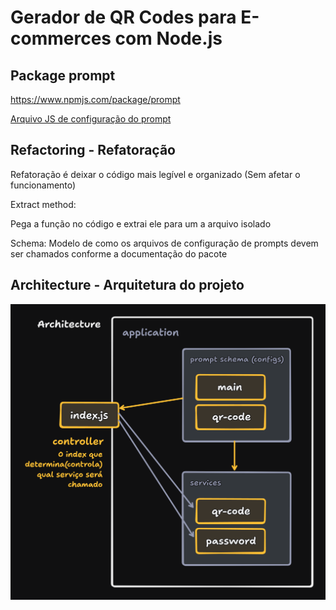 # Gerador de QR Codes para E-commerces com Node.js

## Package prompt

https://www.npmjs.com/package/prompt

[Arquivo JS de configuração do prompt](src/prompts/prompt-main.js)

## Refactoring - Refatoração

Refatoração é deixar o código mais legível e organizado (Sem afetar o funcionamento)

Extract method:

Pega a função no código e extrai ele para um a arquivo isolado

Schema:
Modelo de como os arquivos de configuração de prompts devem ser chamados conforme a documentação do pacote

## Architecture - Arquitetura do projeto

![Arquitetura do projeto](draw_tldr/architecture.png)